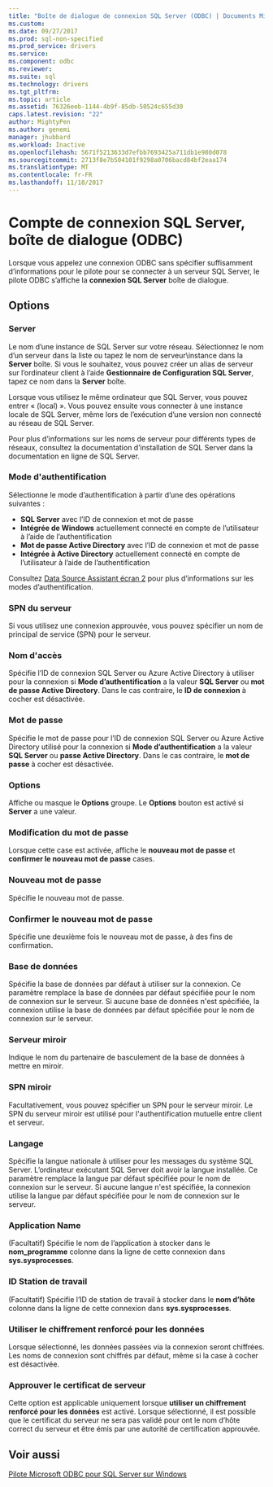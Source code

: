 ```yaml
---
title: "Boîte de dialogue de connexion SQL Server (ODBC) | Documents Microsoft"
ms.custom: 
ms.date: 09/27/2017
ms.prod: sql-non-specified
ms.prod_service: drivers
ms.service: 
ms.component: odbc
ms.reviewer: 
ms.suite: sql
ms.technology: drivers
ms.tgt_pltfrm: 
ms.topic: article
ms.assetid: 76326eeb-1144-4b9f-85db-50524c655d30
caps.latest.revision: "22"
author: MightyPen
ms.author: genemi
manager: jhubbard
ms.workload: Inactive
ms.openlocfilehash: 5671f5213633d7efbb7693425a711db1e980d078
ms.sourcegitcommit: 2713f8e7b504101f9298a0706bacd84bf2eaa174
ms.translationtype: MT
ms.contentlocale: fr-FR
ms.lasthandoff: 11/18/2017
---
```

# <a name="sql-server-login-dialog-box-odbc"></a>Compte de connexion SQL Server, boîte de dialogue (ODBC)

Lorsque vous appelez une connexion ODBC sans spécifier suffisamment d’informations pour le pilote pour se connecter à un serveur SQL Server, le pilote ODBC s’affiche la **connexion SQL Server** boîte de dialogue.

## <a name="options"></a>Options

### <a name="server"></a>Server

Le nom d’une instance de SQL Server sur votre réseau. Sélectionnez le nom d’un serveur dans la liste ou tapez le nom de serveur\instance dans la **Server** boîte. Si vous le souhaitez, vous pouvez créer un alias de serveur sur l’ordinateur client à l’aide **Gestionnaire de Configuration SQL Server**, tapez ce nom dans la **Server** boîte.

Lorsque vous utilisez le même ordinateur que SQL Server, vous pouvez entrer « (local) ». Vous pouvez ensuite vous connecter à une instance locale de SQL Server, même lors de l’exécution d’une version non connecté au réseau de SQL Server.

Pour plus d’informations sur les noms de serveur pour différents types de réseaux, consultez la documentation d’installation de SQL Server dans la documentation en ligne de SQL Server.

### <a name="authentication-mode"></a>Mode d'authentification

Sélectionne le mode d’authentification à partir d’une des opérations suivantes :
- **SQL Server** avec l’ID de connexion et mot de passe
- **Intégrée de Windows** actuellement connecté en compte de l’utilisateur à l’aide de l’authentification
- **Mot de passe Active Directory** avec l’ID de connexion et mot de passe
- **Intégrée à Active Directory** actuellement connecté en compte de l’utilisateur à l’aide de l’authentification

Consultez [Data Source Assistant écran 2](../../../connect/odbc/windows/dsn-wizard-2.md) pour plus d’informations sur les modes d’authentification.

### <a name="server-spn"></a>SPN du serveur

Si vous utilisez une connexion approuvée, vous pouvez spécifier un nom de principal de service (SPN) pour le serveur.

### <a name="login-id"></a>Nom d'accès

Spécifie l’ID de connexion SQL Server ou Azure Active Directory à utiliser pour la connexion si **Mode d’authentification** a la valeur **SQL Server** ou **mot de passe Active Directory**. Dans le cas contraire, le **ID de connexion** à cocher est désactivée.

### <a name="password"></a>Mot de passe

Spécifie le mot de passe pour l’ID de connexion SQL Server ou Azure Active Directory utilisé pour la connexion si **Mode d’authentification** a la valeur **SQL Server** ou **passe Active Directory**. Dans le cas contraire, le **mot de passe** à cocher est désactivée.

### <a name="options"></a>Options

Affiche ou masque le **Options** groupe. Le **Options** bouton est activé si **Server** a une valeur.

### <a name="change-password"></a>Modification du mot de passe

Lorsque cette case est activée, affiche le **nouveau mot de passe** et **confirmer le nouveau mot de passe** cases.

### <a name="new-password"></a>Nouveau mot de passe

Spécifie le nouveau mot de passe.

### <a name="confirm-new-password"></a>Confirmer le nouveau mot de passe

Spécifie une deuxième fois le nouveau mot de passe, à des fins de confirmation.

### <a name="database"></a>Base de données

Spécifie la base de données par défaut à utiliser sur la connexion. Ce paramètre remplace la base de données par défaut spécifiée pour le nom de connexion sur le serveur. Si aucune base de données n'est spécifiée, la connexion utilise la base de données par défaut spécifiée pour le nom de connexion sur le serveur.

### <a name="mirror-server"></a>Serveur miroir

Indique le nom du partenaire de basculement de la base de données à mettre en miroir.

### <a name="mirror-spn"></a>SPN miroir

Facultativement, vous pouvez spécifier un SPN pour le serveur miroir. Le SPN du serveur miroir est utilisé pour l'authentification mutuelle entre client et serveur.

### <a name="language"></a>Langage

Spécifie la langue nationale à utiliser pour les messages du système SQL Server. L’ordinateur exécutant SQL Server doit avoir la langue installée. Ce paramètre remplace la langue par défaut spécifiée pour le nom de connexion sur le serveur. Si aucune langue n'est spécifiée, la connexion utilise la langue par défaut spécifiée pour le nom de connexion sur le serveur.

### <a name="application-name"></a>Application Name

(Facultatif) Spécifie le nom de l’application à stocker dans le **nom_programme** colonne dans la ligne de cette connexion dans **sys.sysprocesses**.

### <a name="workstation-id"></a>ID Station de travail

(Facultatif) Spécifie l’ID de station de travail à stocker dans le **nom d’hôte** colonne dans la ligne de cette connexion dans **sys.sysprocesses**.

### <a name="use-strong-encryption-for-data"></a>Utiliser le chiffrement renforcé pour les données

Lorsque sélectionné, les données passées via la connexion seront chiffrées. Les noms de connexion sont chiffrés par défaut, même si la case à cocher est désactivée.

### <a name="trust-server-certificate"></a>Approuver le certificat de serveur

Cette option est applicable uniquement lorsque **utiliser un chiffrement renforcé pour les données** est activé. Lorsque sélectionné, il est possible que le certificat du serveur ne sera pas validé pour ont le nom d’hôte correct du serveur et être émis par une autorité de certification approuvée.

## <a name="see-also"></a>Voir aussi

[Pilote Microsoft ODBC pour SQL Server sur Windows](../../../connect/odbc/windows/microsoft-odbc-driver-for-sql-server-on-windows.md)
